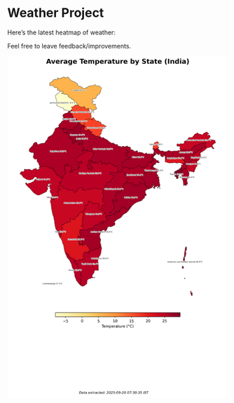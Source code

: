 # Weather Project

Here’s the latest heatmap of weather:

Feel free to leave feedback/improvements.

![India Heatmap](docs/assets/india_heatmap.png?v=CE0AC5)
